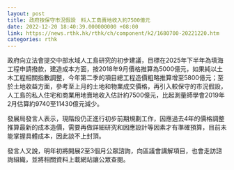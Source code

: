 ```yaml
---
layout: post
title: 政府按保守市況假設　料人工島賣地收入約7500億元
date: 2022-12-20 18:40:39.000000000 +08:00
link: https://news.rthk.hk/rthk/ch/component/k2/1680700-20221220.htm
categories: rthk
---
```


政府向立法會提交中部水域人工島研究的初步建議，目標在2025年下半年為填海工程申請撥款，建造成本方面，按2018年9月價格推算為5000億元，如果純以土木工程相關指數調整，今年第二季的項目總工程造價粗略推算增至5800億元；至於土地收益方面，參考至上月的土地和物業成交價格，再引入較保守的市況假設，人工島的私人住宅和商業用地賣地收入估計約7500億元，比起測量師學會2019年2月估算約9740至11430億元減少。

發展局發言人表示，現階段仍正進行初步前期規劃工作，因應過去4年的價格調整推算最新的成本造價，需要再做詳細研究和因應設計等因素才有準確預算，目前未能掌握具體成本，因此談不上封頂。

發言人又說，明年初將開展2至3個月公眾諮詢，向區議會講解項目，也會走訪諮詢組織，並將相關資料上載網站讓公眾查閱。
